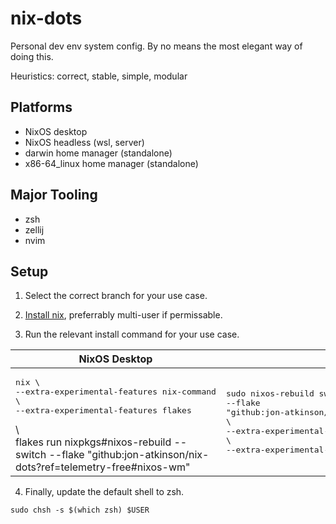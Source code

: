 # nix-dots

Personal dev env system config. By no means the most elegant way of doing this.

Heuristics: correct, stable, simple, modular

## Platforms

- NixOS desktop
- NixOS headless (wsl, server)
- darwin home manager (standalone)
- x86-64_linux home manager (standalone)

## Major Tooling

- zsh
- zellij
- nvim

## Setup

1. Select the correct branch for your use case.

2. [Install nix](https://nixos.org/download/), preferrably multi-user if permissable.

3. Run the relevant install command for your use case.

| NixOS Desktop                                                                                                                                                                                                                 | NixOS Headless                                                                                                                                                                                            | Darwin Home Manager                                                                                                                                                                                         | x86-64_linux Home Manager                                                                                                                                                                                                   |
| ----------------------------------------------------------------------------------------------------------------------------------------------------------------------------------------------------------------------------- | --------------------------------------------------------------------------------------------------------------------------------------------------------------------------------------------------------- | ----------------------------------------------------------------------------------------------------------------------------------------------------------------------------------------------------------- | --------------------------------------------------------------------------------------------------------------------------------------------------------------------------------------------------------------------------- |
| <pre>nix \\<br>--extra-experimental-features nix-command \\<br>--extra-experimental-features flakes</pre> \\<br>flakes run nixpkgs#nixos-rebuild -- switch --flake "github:jon-atkinson/nix-dots?ref=telemetry-free#nixos-wm" | <pre>sudo nixos-rebuild switch \\<br>--flake "github:jon-atkinson/nix-dots?ref=telemetry-free#nixos-wsl" \\<br>--extra-experimental-features nix-command \\<br>--extra-experimental-features flakes</pre> | <pre>nix run "github:jon-atkinson/nix-dots?ref=telemetry-free#homeConfigurations.darwin.activationPackage" \\<br>--extra-experimental-features nix-command \\<br>--extra-experimental-features flakes</pre> | <pre>nix run "github:jon-atkinson/nix-dots?ref=telemetry-free#homeConfigurations.linux-generic-headless.activationPackage" \\<br>--extra-experimental-features nix-command \\<br>--extra-experimental-features flakes</pre> |

4. Finally, update the default shell to zsh.

```
sudo chsh -s $(which zsh) $USER
```
